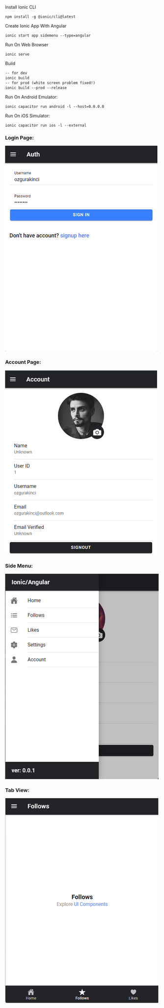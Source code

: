 Install Ionic CLI
```
npm install -g @ionic/cli@latest
```
Create Ionic App With Angular
```
ionic start app sidemenu --type=angular
```

Run On Web Browser
```
ionic serve
```

Build
```
-- for dev
ionic build
-- for prod (white screen problem fixed!)
ionic build --prod --release
```

Run On Android Emulator:
```
ionic capacitor run android -l --host=0.0.0.0
```

Run On iOS Simulator:
```
ionic capacitor run ios -l --external
```

### Login Page: ###
![login-view](https://github.com/OzgurAkinci/ionic-angular/blob/master/4.png?raw=true)

### Account Page: ###
![login-view](https://github.com/OzgurAkinci/ionic-angular/blob/master/1.png?raw=true)

### Side Menu: ###
![login-view](https://github.com/OzgurAkinci/ionic-angular/blob/master/2.png?raw=true)

### Tab View: ###
![login-view](https://github.com/OzgurAkinci/ionic-angular/blob/master/3.png?raw=true)
